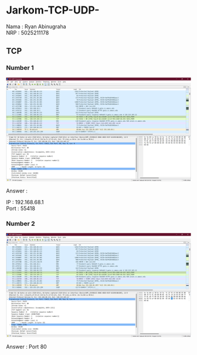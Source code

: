 # Jarkom-TCP-UDP-

Nama   : Ryan Abinugraha
<br>
NRP    : 5025211178

## TCP

### Number 1
![Foto](./img/image.png)

Answer     :

IP    : 192.168.68.1
<br>
Port  : 55418

### Number 2
![Foto](./img/Images(2).png)

Answer :
Port 80


